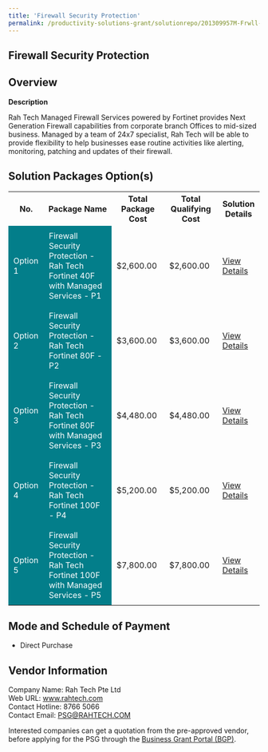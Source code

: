 ```yaml
---
title: 'Firewall Security Protection'
permalink: /productivity-solutions-grant/solutionrepo/201309957M-Frwll-Scurty-Protcton-G
---
```


## Firewall Security Protection

## Overview

**Description**

Rah Tech Managed Firewall Services powered by Fortinet provides Next Generation Firewall capabilities from corporate branch Offices to mid-sized business. Managed by a team of 24x7 specialist, Rah Tech will be able to provide flexibility to help businesses ease routine activities like alerting, monitoring, patching and updates of their firewall.

## Solution Packages Option(s)

<table>
<tr>
<th><b>No.</b></th>
<th><b>Package Name</b></th>
<th><b>Total Package Cost</b></th>
<th><b>Total Qualifying Cost</b></th>
<th><b>Solution Details</b></th>
</tr>
<tr>
<td style='padding: 10px; background-color: #037E8A; color: #FFFFFF;'>Option 1</td>
<td style='padding: 10px; background-color: #037E8A; color: #FFFFFF;'>Firewall Security Protection - Rah Tech Fortinet 40F with Managed Services - P1</td>
<td style='padding: 10px;'>$2,600.00</td>
<td style='padding: 10px;'>$2,600.00</td>
<td style='padding: 10px;'><a href='/images/psg/Rah_Tech_20200554_Desensitised_Annex_3_Part_1.pdf' target='_blank'>View Details</a></td>
</tr>
<tr>
<td style='padding: 10px; background-color: #037E8A; color: #FFFFFF;'>Option 2</td>
<td style='padding: 10px; background-color: #037E8A; color: #FFFFFF;'>Firewall Security Protection - Rah Tech Fortinet 80F - P2</td>
<td style='padding: 10px;'>$3,600.00</td>
<td style='padding: 10px;'>$3,600.00</td>
<td style='padding: 10px;'><a href='/images/psg/Rah_Tech_20200554_Desensitised_Annex_3_Part_2.pdf' target='_blank'>View Details</a></td>
</tr>
<tr>
<td style='padding: 10px; background-color: #037E8A; color: #FFFFFF;'>Option 3</td>
<td style='padding: 10px; background-color: #037E8A; color: #FFFFFF;'>Firewall Security Protection -  Rah Tech Fortinet 80F with Managed Services - P3</td>
<td style='padding: 10px;'>$4,480.00</td>
<td style='padding: 10px;'>$4,480.00</td>
<td style='padding: 10px;'><a href='/images/psg/Rah_Tech_20200554_Desensitised_Annex_3_Part_3.pdf' target='_blank'>View Details</a></td>
</tr>
<tr>
<td style='padding: 10px; background-color: #037E8A; color: #FFFFFF;'>Option 4</td>
<td style='padding: 10px; background-color: #037E8A; color: #FFFFFF;'>Firewall Security Protection - Rah Tech Fortinet 100F - P4</td>
<td style='padding: 10px;'>$5,200.00</td>
<td style='padding: 10px;'>$5,200.00</td>
<td style='padding: 10px;'><a href='/images/psg/Rah_Tech_20200554_Desensitised_Annex_3_Part_4.pdf' target='_blank'>View Details</a></td>
</tr>
<tr>
<td style='padding: 10px; background-color: #037E8A; color: #FFFFFF;'>Option 5</td>
<td style='padding: 10px; background-color: #037E8A; color: #FFFFFF;'>Firewall Security Protection - Rah Tech Fortinet 100F with Managed Services - P5</td>
<td style='padding: 10px;'>$7,800.00</td>
<td style='padding: 10px;'>$7,800.00</td>
<td style='padding: 10px;'><a href='/images/psg/Rah_Tech_20200554_Desensitised_Annex_3_Part_5.pdf' target='_blank'>View Details</a></td>
</tr>
</table>

## Mode and Schedule of Payment

 - Direct Purchase

## Vendor Information

 Company Name: Rah Tech Pte Ltd<br>Web URL: www.rahtech.com <br>Contact Hotline: 8766 5066<br>Contact Email: PSG@RAHTECH.COM<br>

Interested companies can get a quotation from the pre-approved vendor, before applying for the PSG through the <a href='https://www.businessgrants.gov.sg/' target='_blank' rel='noopener'>Business Grant Portal (BGP)</a>.

<script src="/jquery/resize-tables.js"></script>
